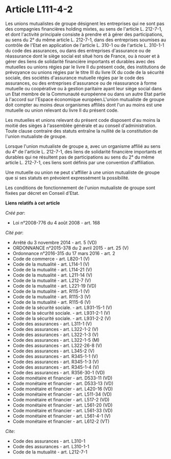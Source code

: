 # Article L111-4-2

Les unions mutualistes de groupe désignent les entreprises qui ne sont pas des compagnies financières holding mixtes, au sens
de l'article L. 212-7-1, et dont l'activité principale consiste à prendre et à gérer des participations, au sens du 2° du
même article L. 212-7-1, dans des entreprises soumises au contrôle de l'Etat en application de l'article L. 310-1 ou de
l'article L. 310-1-1 du code des assurances, ou dans des entreprises d'assurance ou de réassurance dont le siège social est
situé hors de France, ou à nouer et à gérer des liens de solidarité financière importants et durables avec des mutuelles ou
unions régies par le livre II du présent code, des institutions de prévoyance ou unions régies par le titre III du livre IX
du code de la sécurité sociale, des sociétés d'assurance mutuelle régies par le code des assurances, ou des entreprises
d'assurance ou de réassurance à forme mutuelle ou coopérative ou à gestion paritaire ayant leur siège social dans un Etat
membre de la Communauté européenne ou dans un autre Etat partie à l'accord sur l'Espace économique européen.L'union
mutualiste de groupe doit compter au moins deux organismes affiliés dont l'un au moins est une mutuelle ou union relevant du
livre II du présent code. 

Les mutuelles et unions relevant du présent code disposent d'au moins la moitié des sièges à l'assemblée générale et au
conseil d'administration. Toute clause contraire des statuts entraîne la nullité de la constitution de l'union mutualiste de
groupe. 

Lorsque l'union mutualiste de groupe a, avec un organisme affilié au sens du 4° de l'article L. 212-7-1, des liens de
solidarité financière importants et durables qui ne résultent pas de participations au sens du 2° du même article L. 212-7-1,
ces liens sont définis par une convention d'affiliation. 

Une mutuelle ou union ne peut s'affilier à une union mutualiste de groupe que si ses statuts en prévoient expressément la
possibilité. 

Les conditions de fonctionnement de l'union mutualiste de groupe sont fixées par décret en Conseil d'Etat.

**Liens relatifs à cet article**

_Créé par_:

  - Loi n°2008-776 du 4 août 2008 - art. 168

_Cité par_:

  - Arrêté du 3 novembre 2014 - art. 5 (VD)
  - ORDONNANCE n°2015-378 du 2 avril 2015 - art. 25 (V)
  - Ordonnance n°2016-315 du 17 mars 2016 - art. 2
  - Code de commerce - art. L820-1 (V)
  - Code de la mutualité - art. L114-1 (V)
  - Code de la mutualité - art. L114-21 (V)
  - Code de la mutualité - art. L211-14 (V)
  - Code de la mutualité - art. L212-7 (V)
  - Code de la mutualité - art. L221-19 (VD)
  - Code de la mutualité - art. R115-1 (V)
  - Code de la mutualité - art. R115-3 (V)
  - Code de la mutualité - art. R115-6 (V)
  - Code de la sécurité sociale. - art. L931-15-1 (V)
  - Code de la sécurité sociale. - art. L931-2-1 (V)
  - Code de la sécurité sociale. - art. L931-2-2 (V)
  - Code des assurances - art. L311-1 (V)
  - Code des assurances - art. L322-1-2 (V)
  - Code des assurances - art. L322-1-3 (V)
  - Code des assurances - art. L322-1-5 (M)
  - Code des assurances - art. L322-26-8 (V)
  - Code des assurances - art. L345-2 (V)
  - Code des assurances - art. R345-1-1 (V)
  - Code des assurances - art. R345-1-3 (V)
  - Code des assurances - art. R345-1-4 (V)
  - Code des assurances - art. R356-30-1 (VD)
  - Code monétaire et financier - art. D533-11 (VD)
  - Code monétaire et financier - art. D533-13 (VD)
  - Code monétaire et financier - art. L420-16 (VD)
  - Code monétaire et financier - art. L511-34 (VD)
  - Code monétaire et financier - art. L517-2 (VD)
  - Code monétaire et financier - art. L561-20 (VD)
  - Code monétaire et financier - art. L561-33 (VD)
  - Code monétaire et financier - art. L561-4-1 (V)
  - Code monétaire et financier - art. L612-2 (VT)

_Cite_:

  - Code des assurances - art. L310-1
  - Code des assurances - art. L310-1-1
  - Code de la mutualité - art. L212-7-1
